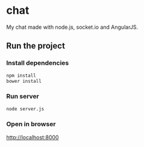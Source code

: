 chat
====

My chat made with node.js, socket.io and AngularJS.

Run the project
---------------

### Install dependencies

```sh
npm install
bower install
```

### Run server

```sh
node server.js
```

### Open in browser

[http://localhost:8000](http://localhost:8000)
